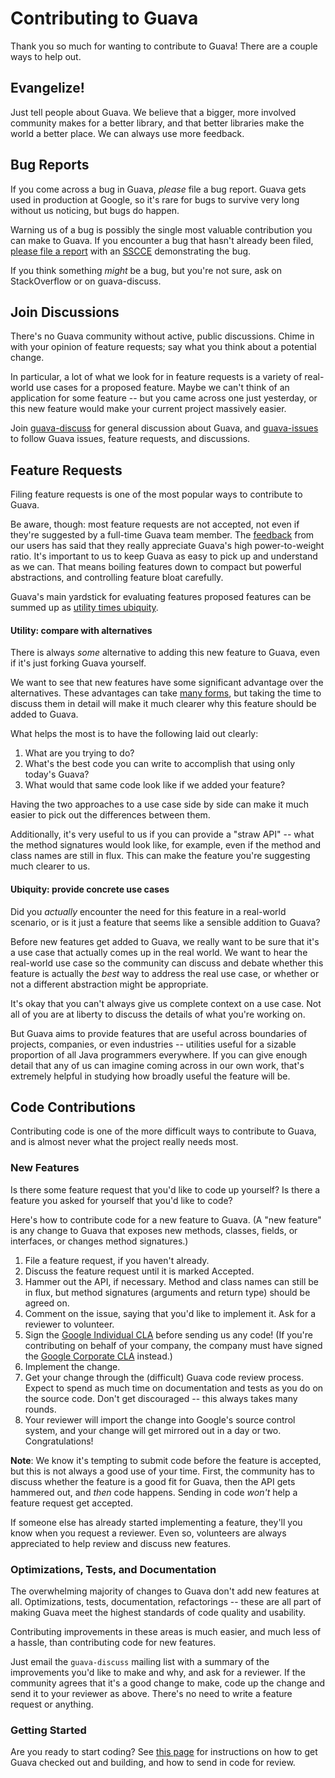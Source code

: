 # Contributing to Guava #

Thank you so much for wanting to contribute to Guava!  There are a couple ways to help out.

## Evangelize! ##

Just tell people about Guava.  We believe that a bigger, more involved community makes for a better library, and that better libraries make the world a better place.  We can always use more feedback.

## Bug Reports ##

If you come across a bug in Guava, _please_ file a bug report.  Guava gets used in production at Google, so it's rare for bugs to survive very long without us noticing, but bugs do happen.

Warning us of a bug is possibly the single most valuable contribution you can make to Guava.  If you encounter a bug that hasn't already been filed, [please file a report](http://code.google.com/p/guava-libraries/issues/entry) with an [SSCCE](http://sscce.org/) demonstrating the bug.

If you think something _might_ be a bug, but you're not sure, ask on StackOverflow or on guava-discuss.

## Join Discussions ##

There's no Guava community without active, public discussions.  Chime in with your opinion of feature requests; say what you think about a potential change.

In particular, a lot of what we look for in feature requests is a variety of real-world use cases for a proposed feature.  Maybe we can't think of an application for some feature -- but you came across one just yesterday, or this new feature would make your current project massively easier.

Join [guava-discuss](https://groups.google.com/forum/?fromgroups#!forum/guava-discuss) for general discussion about Guava, and [guava-issues](https://groups.google.com/forum/?fromgroups#!forum/guava-issues) to follow Guava issues, feature requests, and discussions.

## Feature Requests ##

Filing feature requests is one of the most popular ways to contribute to Guava.

Be aware, though: most feature requests are not accepted, not even if they're suggested by a full-time Guava team member.  The [feedback](http://stackoverflow.com/a/4543114/869736) from our users has said that they really appreciate Guava's high power-to-weight ratio.  It's important to us to keep Guava as easy to pick up and understand as we can.  That means boiling features down to compact but powerful abstractions, and controlling feature bloat carefully.

Guava's main yardstick for evaluating features proposed features can be summed up as [utility times ubiquity](PhilosophyExplained#Utility_Times_Ubiquity.md).

#### Utility: compare with alternatives ####
There is always _some_ alternative to adding this new feature to Guava, even if it's just forking Guava yourself.

We want to see that new features have some significant advantage over the alternatives.  These advantages can take [many forms](PhilosophyExplained#Utility.md), but taking the time to discuss them in detail will make it much clearer why this feature should be added to Guava.

What helps the most is to have the following laid out clearly:

  1. What are you trying to do?
  1. What's the best code you can write to accomplish that using only today's Guava?
  1. What would that same code look like if we added your feature?

Having the two approaches to a use case side by side can make it much easier to pick out the differences between them.

Additionally, it's very useful to us if you can provide a "straw API" -- what the method signatures would look like, for example, even if the method and class names are still in flux.  This can make the feature you're suggesting much clearer to us.

#### Ubiquity: provide concrete use cases ####
Did you _actually_ encounter the need for this feature in a real-world scenario, or is it just a feature that seems like a sensible addition to Guava?

Before new features get added to Guava, we really want to be sure that it's a use case that actually comes up in the real world.  We want to hear the real-world use case so the community can discuss and debate whether this feature is actually the _best_ way to address the real use case, or whether or not a different abstraction might be appropriate.

It's okay that you can't always give us complete context on a use case.  Not all of you are at liberty to discuss the details of what you're working on.

But Guava aims to provide features that are useful across boundaries of projects, companies, or even industries -- utilities useful for a sizable proportion of all Java programmers everywhere.  If you can give enough detail that any of us can imagine coming across in our own work, that's extremely helpful in studying how broadly useful the feature will be.

## Code Contributions ##
Contributing code is one of the more difficult ways to contribute to Guava, and is almost never what the project really needs most.

### New Features ###
Is there some feature request that you'd like to code up yourself?  Is there a feature you asked for yourself that you'd like to code?

Here's how to contribute code for a new feature to Guava.  (A "new feature" is any change to Guava that exposes new methods, classes, fields, or interfaces, or changes method signatures.)

  1. File a feature request, if you haven't already.
  1. Discuss the feature request until it is marked Accepted.
  1. Hammer out the API, if necessary.  Method and class names can still be in flux, but method signatures (arguments and return type) should be agreed on.
  1. Comment on the issue, saying that you'd like to implement it.  Ask for a reviewer to volunteer.
  1. Sign the [Google Individual CLA](https://developers.google.com/open-source/cla/individual) before sending us any code! (If you're contributing on behalf of your company, the company must have signed the [Google Corporate CLA](https://developers.google.com/open-source/cla/corporate) instead.)
  1. Implement the change.
  1. Get your change through the (difficult) Guava code review process.  Expect to spend as much time on documentation and tests as you do on the source code.  Don't get discouraged -- this always takes many rounds.
  1. Your reviewer will import the change into Google's source control system, and your change will get mirrored out in a day or two.  Congratulations!

**Note**: We know it's tempting to submit code before the feature is accepted, but this is not always a good use of your time.  First, the community has to discuss whether the feature is a good fit for Guava, then the API gets hammered out, and _then_ code happens.  Sending in code _won't_ help a feature request get accepted.

If someone else has already started implementing a feature, they'll you know when you request a reviewer.  Even so, volunteers are always appreciated to help review and discuss new features.

### Optimizations, Tests, and Documentation ###
The overwhelming majority of changes to Guava don't add new features at all.  Optimizations, tests, documentation, refactorings -- these are all part of making Guava meet the highest standards of code quality and usability.

Contributing improvements in these areas is much easier, and much less of a hassle, than contributing code for new features.

Just email the `guava-discuss` mailing list with a summary of the improvements you'd like to make and why, and ask for a reviewer.  If the community agrees that it's a good change to make, code up the change and send it to your reviewer as above.  There's no need to write a feature request or anything.

### Getting Started ###
Are you ready to start coding?  See [this page](ContributorSetUp.md) for instructions on how to get Guava checked out and building, and how to send in code for review.